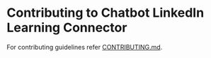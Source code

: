 # Contributing to Chatbot LinkedIn Learning Connector

For contributing guidelines refer [CONTRIBUTING.md](https://github.com/vmware/connectors-workspace-one/blob/master/CONTRIBUTING.md).

